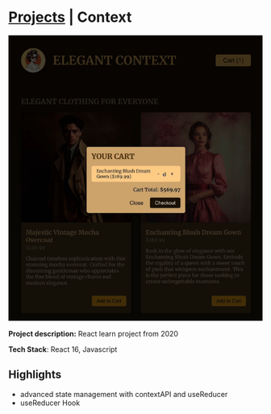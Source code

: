 # [Projects](/portfolio/) | Context

<img src="../images/context/home.png"/>

**Project description:** React learn project from 2020

**Tech Stack**: React 16, Javascript

## Highlights
- advanced state management with contextAPI and useReducer
- useReducer Hook
